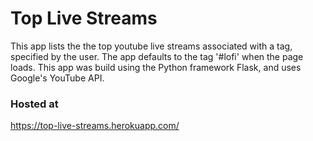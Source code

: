 # Top Live Streams
This app lists the the top youtube live streams associated with a tag, specified by the user. The app defaults to the tag '#lofi' when the page loads. This app was build using the Python framework Flask, and uses Google's YouTube API.

### Hosted at 
https://top-live-streams.herokuapp.com/
